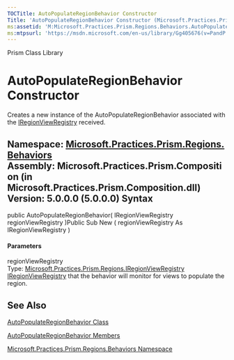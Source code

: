 ```yaml
---
TOCTitle: AutoPopulateRegionBehavior Constructor
Title: 'AutoPopulateRegionBehavior Constructor (Microsoft.Practices.Prism.Regions.Behaviors)'
ms:assetid: 'M:Microsoft.Practices.Prism.Regions.Behaviors.AutoPopulateRegionBehavior.\#ctor(Microsoft.Practices.Prism.Regions.IRegionViewRegistry)'
ms:mtpsurl: 'https://msdn.microsoft.com/en-us/library/Gg405676(v=PandP.50)'
---
```


Prism Class Library

AutoPopulateRegionBehavior Constructor
======================================

Creates a new instance of the AutoPopulateRegionBehavior associated with the [IRegionViewRegistry](https://msdn.microsoft.com/t:microsoft.practices.prism.regions.iregionviewregistry) received.

**Namespace:** [Microsoft.Practices.Prism.Regions.Behaviors](https://msdn.microsoft.com/n:microsoft.practices.prism.regions.behaviors)
**Assembly:** Microsoft.Practices.Prism.Composition (in Microsoft.Practices.Prism.Composition.dll) Version: 5.0.0.0 (5.0.0.0)
Syntax
------

<span id="syntaxToggle"></span>public AutoPopulateRegionBehavior( IRegionViewRegistry regionViewRegistry )Public Sub New ( regionViewRegistry As IRegionViewRegistry )
#### Parameters

regionViewRegistry  
Type: [Microsoft.Practices.Prism.Regions.IRegionViewRegistry](https://msdn.microsoft.com/t:microsoft.practices.prism.regions.iregionviewregistry)
[IRegionViewRegistry](https://msdn.microsoft.com/t:microsoft.practices.prism.regions.iregionviewregistry) that the behavior will monitor for views to populate the region.

See Also
--------

<span id="seeAlsoToggle"></span>
[AutoPopulateRegionBehavior Class](https://msdn.microsoft.com/t:microsoft.practices.prism.regions.behaviors.autopopulateregionbehavior)

[AutoPopulateRegionBehavior Members](https://msdn.microsoft.com/allmembers.t:microsoft.practices.prism.regions.behaviors.autopopulateregionbehavior)

[Microsoft.Practices.Prism.Regions.Behaviors Namespace](https://msdn.microsoft.com/n:microsoft.practices.prism.regions.behaviors)
